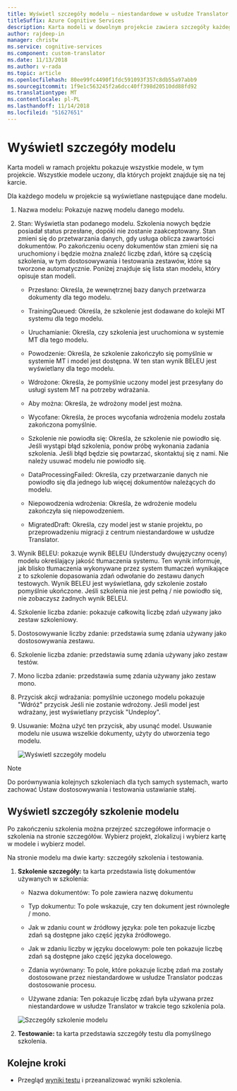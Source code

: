 ```yaml
---
title: Wyświetl szczegóły modelu — niestandardowe w usłudze Translator
titleSuffix: Azure Cognitive Services
description: Karta modeli w dowolnym projekcie zawiera szczegóły każdego modelu, takich jak nazwa modelu, stan modelu BELEU oceny, szkolenia, dostosowywania, testowanie liczba zdania.
author: rajdeep-in
manager: christw
ms.service: cognitive-services
ms.component: custom-translator
ms.date: 11/13/2018
ms.author: v-rada
ms.topic: article
ms.openlocfilehash: 80ee99fc4490f1fdc591093f357c8db55a97abb9
ms.sourcegitcommit: 1f9e1c563245f2a6dcc40ff398d20510dd88fd92
ms.translationtype: MT
ms.contentlocale: pl-PL
ms.lasthandoff: 11/14/2018
ms.locfileid: "51627651"
---
```

# <a name="view-model-details"></a>Wyświetl szczegóły modelu

Karta modeli w ramach projektu pokazuje wszystkie modele, w tym projekcie. Wszystkie modele uczony, dla których projekt znajduje się na tej karcie.

Dla każdego modelu w projekcie są wyświetlane następujące dane modelu.

1.  Nazwa modelu: Pokazuje nazwę modelu danego modelu.

2.  Stan: Wyświetla stan podanego modelu. Szkolenia nowych będzie posiadał status przesłane, dopóki nie zostanie zaakceptowany. Stan zmieni się do przetwarzania danych, gdy usługa oblicza zawartości dokumentów. Po zakończeniu oceny dokumentów stan zmieni się na uruchomiony i będzie można znaleźć liczbę zdań, które są częścią szkolenia, w tym dostosowywania i testowania zestawów, które są tworzone automatycznie. Poniżej znajduje się lista stan modelu, który opisuje stan modeli.

    -  Przesłano: Określa, że wewnętrznej bazy danych przetwarza dokumenty dla tego modelu.

    -  TrainingQueued: Określa, że szkolenie jest dodawane do kolejki MT systemu dla tego modelu.

    -  Uruchamianie: Określa, czy szkolenia jest uruchomiona w systemie MT dla tego modelu.

    -  Powodzenie: Określa, że szkolenie zakończyło się pomyślnie w systemie MT i model jest dostępna. W ten stan wynik BELEU jest wyświetlany dla tego modelu.

    -  Wdrożone: Określa, że pomyślnie uczony model jest przesyłany do usługi system MT na potrzeby wdrażania.

    -  Aby można: Określa, że wdrożony model jest można.

    -  Wycofane: Określa, że proces wycofania wdrożenia modelu została zakończona pomyślnie.

    -  Szkolenie nie powiodła się: Określa, że szkolenie nie powiodło się. Jeśli wystąpi błąd szkolenia, ponów próbę wykonania zadania szkolenia. Jeśli błąd będzie się powtarzać, skontaktuj się z nami. Nie należy usuwać modelu nie powiodło się.

    - DataProcessingFailed: Określa, czy przetwarzanie danych nie powiodło się dla jednego lub więcej dokumentów należących do modelu.

    - Niepowodzenia wdrożenia: Określa, że wdrożenie modelu zakończyła się niepowodzeniem.

    - MigratedDraft: Określa, czy model jest w stanie projektu, po przeprowadzeniu migracji z centrum niestandardowe w usłudze Translator.

4.  Wynik BELEU: pokazuje wynik BELEU (Understudy dwujęzyczny oceny) modelu określający jakość tłumaczenia systemu. Ten wynik informuje, jak blisko tłumaczenia wykonywane przez system tłumaczeń wynikające z to szkolenie dopasowania zdań odwołanie do zestawu danych testowych. Wynik BELEU jest wyświetlana, gdy szkolenie zostało pomyślnie ukończone. Jeśli szkolenia nie jest pełną / nie powiodło się, nie zobaczysz żadnych wynik BELEU.

5.  Szkolenie liczba zdanie: pokazuje całkowitą liczbę zdań używany jako zestaw szkoleniowy.

6.  Dostosowywanie liczby zdanie: przedstawia sumę zdania używany jako dostosowywania zestawu.

7.  Szkolenie liczba zdanie: przedstawia sumę zdania używany jako zestaw testów.

8.  Mono liczba zdanie: przedstawia sumę zdania używany jako zestaw mono.

9.  Przycisk akcji wdrażania: pomyślnie uczonego modelu pokazuje "Wdróż" przycisk Jeśli nie zostanie wdrożony. Jeśli model jest wdrażany, jest wyświetlany przycisk "Undeploy".

10. Usuwanie: Można użyć ten przycisk, aby usunąć model. Usuwanie modelu nie usuwa wszelkie dokumenty, użyty do utworzenia tego modelu.

    ![Wyświetl szczegóły modelu](media/how-to/how-to-view-model-details.png)

>[!Note]
>Do porównywania kolejnych szkoleniach dla tych samych systemach, warto zachować Ustaw dostosowywania i testowania ustawianie stałej.

## <a name="view-model-training-details"></a>Wyświetl szczegóły szkolenie modelu

Po zakończeniu szkolenia można przejrzeć szczegółowe informacje o szkolenia na stronie szczegółów. Wybierz projekt, zlokalizuj i wybierz kartę w modele i wybierz model.

Na stronie modelu ma dwie karty: szczegóły szkolenia i testowania.

1.  **Szkolenie szczegóły:** ta karta przedstawia listę dokumentów używanych w szkolenia:

    -  Nazwa dokumentów: To pole zawiera nazwę dokumentu

    -  Typ dokumentu: To pole wskazuje, czy ten dokument jest równoległe / mono.

    -  Jak w zdaniu count w źródłowy języka: pole ten pokazuje liczbę zdań są dostępne jako część języka źródłowego.

    -  Jak w zdaniu liczby w języku docelowym: pole ten pokazuje liczbę zdań są dostępne jako część języka docelowego.

    -  Zdania wyrównany: To pole, które pokazuje liczbę zdań ma zostały dostosowane przez niestandardowe w usłudze Translator podczas dostosowanie procesu.

    -  Używane zdania: Ten pokazuje liczbę zdań była używana przez niestandardowe w usłudze Translator w trakcie tego szkolenia pola.

    ![Szczegóły szkolenie modelu](media/how-to/how-to-model-training-details.png)

2.  **Testowanie:** ta karta przedstawia szczegóły testu dla pomyślnego szkolenia.

## <a name="next-steps"></a>Kolejne kroki

- Przegląd [wyniki testu](how-to-view-system-test-results.md) i przeanalizować wyniki szkolenia.
